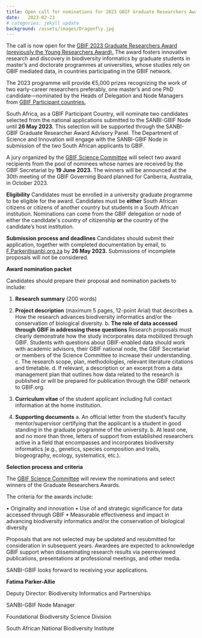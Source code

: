 ```yaml
---
title: Open call for nominations for 2023 GBIF Graduate Researchers Award
date:   2023-02-23
# categories: jekyll update
background: /assets/images/Dragonfly.jpg
---
```


The call is now open for the [GBIF 2023 Graduate Researchers Award (previously the Young Researchers
Award).](https://www.gbif.org/news/6gyLOum00YsYc4OtVGK33Y/call-for-nominations-to-the-2023-gbif-graduate-researchers-award)
The award fosters innovative research and discovery in biodiversity informatics by graduate
students in master’s and doctorate programmes at universities, whose studies rely on GBIF mediated data,
in countries participating in the GBIF network.

The 2023 programme will provide €5,000 prizes recognizing the work of two early-career researchers
preferably, one master’s and one PhD candidate—nominated by the Heads of Delegation and Node
Managers from [GBIF Participant countries.](https://www.gbif.org/the-gbif-network)

South Africa, as a GBIF Participant Country, will nominate two candidates selected from the national
applications submitted to the SANBI-GBIF Node until **26 May 2023.** This selection will be supported through
the SANBI-GBIF Graduate Researcher Award Advisory Panel. The Department of Science and Innovation will
engage with the SANBI-GBIF Node in submission of the two South African applicants to GBIF.

A jury organized by the [GBIF Science Committee](https://www.gbif.org/contact-us/directory?group=scienceCommittee)
will select two award recipients from the pool of nominees
whose names are received by the GBIF Secretariat by **19 June 2023.** The winners will be announced at the
30th meeting of the GBIF Governing Board planned for Canberra, Australia, in October 2023.

**Eligibility**
Candidates must be enrolled in a university graduate programme to be eligible for the award. Candidates
must be **either** South African citizens or citizens of another country but students in a South African
institution. Nominations can come from the GBIF delegation or node of either the candidate's country of
citizenship **or** the country of the candidate’s host institution.

**Submission process and deadlines**
Candidates should submit their application, together with completed documentation by email, to
<F.Parker@sanbi.org.za> by **26 May 2023.** Submissions of incomplete proposals will not be considered.

**Award nomination packet**

Candidates should prepare their proposal and nomination packets to include:
1. **Research summary** (200 words)
2. **Project description** (maximum 5 pages, 12-point Arial) that describes
a. How the research advances biodiversity informatics and/or the conservation of biological
diversity.
b. **The role of data accessed through GBIF in addressing these questions** Research proposals must clearly 
demonstrate how the study incorporates data mobilized through GBIF. Students with
questions about GBIF-enabled data should work with academic advisors, their GBIF national node,
the GBIF Secretariat or members of the Science Committee to increase their understanding.
c. The research scope, plan, methodologies, relevant literature citations and timetable.
d. If relevant, a description or an excerpt from a data management plan that outlines how data
related to the research is published or will be prepared for publication through the GBIF network to
GBIF.org.

3. **Curriculum vitae** of the student applicant including full contact information at the home institution.

4. **Supporting documents**
a. An official letter from the student’s faculty mentor/supervisor certifying that the applicant is a
student in good standing in the graduate programme of the university.
b. At least one, and no more than three, letters of support from established researchers active in a
field that encompasses and incorporates biodiversity informatics (e.g., genetics, species
composition and traits, biogeography, ecology, systematics, etc.).

**Selection process and criteria**

The [GBIF Science Committee](https://www.gbif.org/contact-us/directory?group=scienceCommittee)
will review the nominations and select winners of the Graduate Researchers Awards.

The criteria for the awards include:

• Originality and innovation
• Use of and strategic significance for data accessed through GBIF
• Measurable effectiveness and impact in advancing biodiversity informatics and/or the conservation
of biological diversity

Proposals that are not selected may be updated and resubmitted for consideration in subsequent years.
Awardees are expected to acknowledge GBIF support when disseminating research results via peerreviewed publications, presentations at professional meetings, and other media.

SANBI-GBIF looks forward to receiving your applications. 

**Fatima Parker-Allie**

Deputy Director: Biodiversity Informatics and Partnerships

SANBI-GBIF Node Manager

Foundational Biodiversity Science Division

South African National Biodiversity Institute
